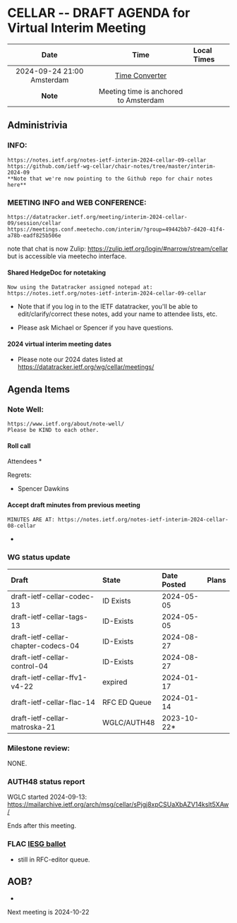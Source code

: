 # CELLAR -- DRAFT AGENDA for Virtual Interim Meeting

| Date |Time | Local Times |
|:------:|:-----------:|:------|
|2024-09-24 21:00 Amsterdam |[Time Converter](https://savvytime.com/converter/netherlands-amsterdam-to-utc-ny-new-york-city-ca-san-francisco/jun-22-2021/9pm)|
| **Note** | Meeting time is anchored to Amsterdam |

## Administrivia

### INFO:
    https://notes.ietf.org/notes-ietf-interim-2024-cellar-09-cellar
    https://github.com/ietf-wg-cellar/chair-notes/tree/master/interim-2024-09
    **Note that we're now pointing to the Github repo for chair notes here**

### MEETING INFO and WEB CONFERENCE:
    https://datatracker.ietf.org/meeting/interim-2024-cellar-09/session/cellar
    https://meetings.conf.meetecho.com/interim/?group=49442bb7-d420-41f4-a78b-eadf825b506e

note that chat is now Zulip:
    https://zulip.ietf.org/login/#narrow/stream/cellar
but is accessible via meetecho interface.

#### Shared HedgeDoc for notetaking

    Now using the Datatracker assigned notepad at:
    https://notes.ietf.org/notes-ietf-interim-2024-cellar-09-cellar

* Note that if you log in to the IETF datatracker, you'll be able to edit/clarify/correct these notes, add your name to attendee  lists, etc.

* Please ask Michael or Spencer if you have questions.

#### 2024 virtual interim meeting dates

 * Please note our 2024 dates listed at https://datatracker.ietf.org/wg/cellar/meetings/

## Agenda Items

### Note Well:
    https://www.ietf.org/about/note-well/
    Please be KIND to each other.

#### Roll call

  Attendees
   *

  Regrets:
   * Spencer Dawkins

#### Accept draft minutes from previous meeting

    MINUTES ARE AT: https://notes.ietf.org/notes-ietf-interim-2024-cellar-08-cellar

   *

###  WG status update

| Draft | State | Date Posted | Plans
|:------|:------|:------------|:------
| draft-ietf-cellar-codec-13            | ID Exists | 2024-05-05  |
| draft-ietf-cellar-tags-13             | ID-Exists | 2024-05-05 |
| draft-ietf-cellar-chapter-codecs-04   | ID-Exists | 2024-08-27 |
| draft-ietf-cellar-control-04          | ID-Exists | 2024-08-27 |
| draft-ietf-cellar-ffv1-v4-22          | expired   | 2024-01-17
| draft-ietf-cellar-flac-14             | RFC ED Queue | 2024-01-14 |
| draft-ietf-cellar-matroska-21         | WGLC/AUTH48    | 2023-10-22* |

###  Milestone review:

NONE.

### AUTH48 status report

WGLC started 2024-09-13:
    https://mailarchive.ietf.org/arch/msg/cellar/sPjgj8xpCSUaXbAZV14kslt5XAw/

Ends after this meeting.

### FLAC [IESG ballot](https://datatracker.ietf.org/doc/draft-ietf-cellar-flac/ballot/)

   * still in RFC-editor queue.

## AOB?
   *

Next meeting is 2024-10-22



